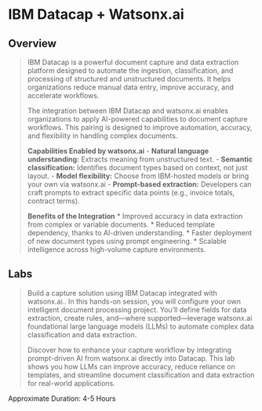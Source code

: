 # IBM Datacap + Watsonx.ai
## Overview
>  IBM Datacap is a powerful document capture and data extraction platform designed to automate the ingestion, classification, and processing of structured and unstructured documents. It helps organizations reduce manual data entry, improve accuracy, and accelerate workflows.
>
>  The integration between IBM Datacap and watsonx.ai enables organizations to apply AI-powered capabilities to document capture workflows. This pairing is designed to improve automation, accuracy, and flexibility in handling complex documents.
>
> **Capabilities Enabled by watsonx.ai**
      - **Natural language understanding:** Extracts meaning from unstructured text.
    - **Semantic classification:** Identifies document types based on context, not just layout.
    - **Model flexibility:** Choose from IBM-hosted models or bring your own via watsonx.ai
    - **Prompt-based extraction:** Developers can craft prompts to extract specific data points (e.g., invoice totals, contract terms).
>
> **Benefits of the Integration**
    * Improved accuracy in data extraction from complex or variable documents.
    * Reduced template dependency, thanks to AI-driven understanding.
    * Faster deployment of new document types using prompt engineering.
    * Scalable intelligence across high-volume capture environments.
## Labs
> Build a capture solution using IBM Datacap integrated with watsonx.ai.. In this hands-on session, you will configure your own intelligent document processing project. You’ll define fields for data extraction, create rules, and—where supported—leverage watsonx.ai foundational large language models (LLMs) to automate complex data classification and data extraction.
> 
> Discover how to enhance your capture workflow by integrating prompt-driven AI from watsonx.ai directly into Datacap. This lab shows you how LLMs can improve accuracy, reduce reliance on templates, and streamline document classification and data extraction for real-world applications.

Approximate Duration: 4-5 Hours

